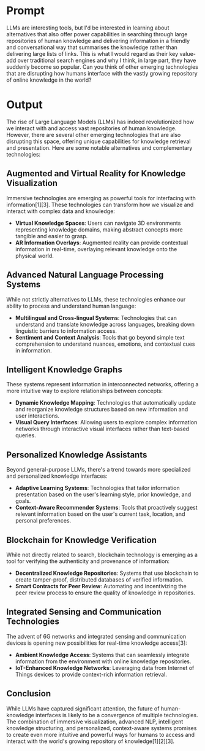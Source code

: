 # Prompt

LLMs are interesting tools, but I'd be interested in learning about alternatives that also offer power capabilities in searching through large repositories of human knowledge and delivering information in a friendly and conversational way that summarises the knowledge rather than delivering large lists of links. This is what I would regard as their key value-add over traditional search engines and why I think, in large part, they have suddenly become so popular. Can you think of other emerging technologies that are disrupting how humans interface with the vastly growing repository of online knowledge in the world?

# Output

The rise of Large Language Models (LLMs) has indeed revolutionized how we interact with and access vast repositories of human knowledge. However, there are several other emerging technologies that are also disrupting this space, offering unique capabilities for knowledge retrieval and presentation. Here are some notable alternatives and complementary technologies:

## Augmented and Virtual Reality for Knowledge Visualization

Immersive technologies are emerging as powerful tools for interfacing with information[1][3]. These technologies can transform how we visualize and interact with complex data and knowledge:

- **Virtual Knowledge Spaces**: Users can navigate 3D environments representing knowledge domains, making abstract concepts more tangible and easier to grasp.
- **AR Information Overlays**: Augmented reality can provide contextual information in real-time, overlaying relevant knowledge onto the physical world.

## Advanced Natural Language Processing Systems

While not strictly alternatives to LLMs, these technologies enhance our ability to process and understand human language:

- **Multilingual and Cross-lingual Systems**: Technologies that can understand and translate knowledge across languages, breaking down linguistic barriers to information access.
- **Sentiment and Context Analysis**: Tools that go beyond simple text comprehension to understand nuances, emotions, and contextual cues in information.

## Intelligent Knowledge Graphs

These systems represent information in interconnected networks, offering a more intuitive way to explore relationships between concepts:

- **Dynamic Knowledge Mapping**: Technologies that automatically update and reorganize knowledge structures based on new information and user interactions.
- **Visual Query Interfaces**: Allowing users to explore complex information networks through interactive visual interfaces rather than text-based queries.

## Personalized Knowledge Assistants

Beyond general-purpose LLMs, there's a trend towards more specialized and personalized knowledge interfaces:

- **Adaptive Learning Systems**: Technologies that tailor information presentation based on the user's learning style, prior knowledge, and goals.
- **Context-Aware Recommender Systems**: Tools that proactively suggest relevant information based on the user's current task, location, and personal preferences.

## Blockchain for Knowledge Verification

While not directly related to search, blockchain technology is emerging as a tool for verifying the authenticity and provenance of information:

- **Decentralized Knowledge Repositories**: Systems that use blockchain to create tamper-proof, distributed databases of verified information.
- **Smart Contracts for Peer Review**: Automating and incentivizing the peer review process to ensure the quality of knowledge in repositories.

## Integrated Sensing and Communication Technologies

The advent of 6G networks and integrated sensing and communication devices is opening new possibilities for real-time knowledge access[3]:

- **Ambient Knowledge Access**: Systems that can seamlessly integrate information from the environment with online knowledge repositories.
- **IoT-Enhanced Knowledge Networks**: Leveraging data from Internet of Things devices to provide context-rich information retrieval.

## Conclusion

While LLMs have captured significant attention, the future of human-knowledge interfaces is likely to be a convergence of multiple technologies. The combination of immersive visualization, advanced NLP, intelligent knowledge structuring, and personalized, context-aware systems promises to create even more intuitive and powerful ways for humans to access and interact with the world's growing repository of knowledge[1][2][3].
 